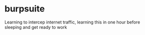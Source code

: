 # burpsuite
Learning to intercep internet traffic, learning this in one hour before sleeping and get ready to work
